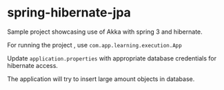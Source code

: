 # spring-hibernate-jpa

Sample project showcasing use of Akka with spring 3 and hibernate.

For running the project , use `com.app.learning.execution.App`

Update `application.properties` with appropriate database credentials for hibernate access.

The application will try to insert large amount objects in database.

